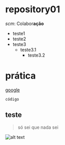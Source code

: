 # repository01

*scm*: Colabor**ação**

 - teste1
 - teste2
 - teste3
   - teste3.1
     - teste3.2
# prática
[google](google.com)

`código`

## teste
> só sei que nada sei

![alt text](image.png)
